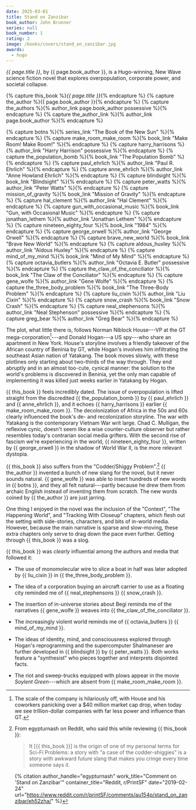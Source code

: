 ```yaml
---
date: 2025-03-01
title: Stand on Zanzibar
book_author: John Brunner
series: null
book_number: 1
rating: 2
image: /books/covers/stand_on_zanzibar.jpg
awards:
  - hugo
---
```


<cite class="book-title">{{ page.title }}</cite>, by <span
class="author-name">{{ page.book_author }}</span>, is a Hugo-winning, New Wave
science fiction novel that explores overpopulation, corporate power, and
societal collapse.

{% capture this_book %}<cite class="book-title">{{ page.title }}</cite>{% endcapture %}
{% capture the_author %}<span class="author-name">{{ page.book_author }}</span>{% endcapture %}
{% capture the_authors %}{% author_link page.book_author possessive %}{% endcapture %}
{% capture the_author_link %}{% author_link page.book_author %}{% endcapture %}

{% capture botns %}{% series_link "The Book of the New Sun" %}{% endcapture %}
{% capture make_room_make_room %}{% book_link "Make Room! Make Room!" %}{% endcapture %}
{% capture harry_harrisons %}{% author_link "Harry Harrison" possessive %}{% endcapture %}
{% capture the_population_bomb %}{% book_link "The Population Bomb" %}{% endcapture %}
{% capture paul_ehrlich %}{% author_link "Paul R. Ehrlich" %}{% endcapture %}
{% capture anne_ehrlich %}{% author_link "Anne Howland Ehrlich" %}{% endcapture %}
{% capture blindsight %}{% book_link "Blindsight" %}{% endcapture %}
{% capture peter_watts %}{% author_link "Peter Watts" %}{% endcapture %}
{% capture mission_of_gravity %}{% book_link "Mission of Gravity" %}{% endcapture %}
{% capture hal_clement %}{% author_link "Hal Clement" %}{% endcapture %}
{% capture gun_with_occasional_music %}{% book_link "Gun, with Occasional Music" %}{% endcapture %}
{% capture jonathan_lethem %}{% author_link "Jonathan Lethem" %}{% endcapture %}
{% capture nineteen_eighty_four %}{% book_link "1984" %}{% endcapture %}
{% capture george_orwell %}{% author_link "George Orwell" %}{% endcapture %}
{% capture brave_new_world %}{% book_link "Brave New World" %}{% endcapture %}
{% capture aldous_huxley %}{% author_link "Aldous Huxley" %}{% endcapture %}
{% capture mind_of_my_mind %}{% book_link "Mind of My Mind" %}{% endcapture %}
{% capture octavia_butlers %}{% author_link "Octavia E. Butler" possessive %}{% endcapture %}
{% capture the_claw_of_the_conciliator %}{% book_link "The Claw of the Conciliator" %}{% endcapture %}
{% capture gene_wolfe %}{% author_link "Gene Wolfe" %}{% endcapture %}
{% capture the_three_body_problem %}{% book_link "The Three-Body Problem" %}{% endcapture %}
{% capture liu_cixin %}{% author_link "Liu Cixin" %}{% endcapture %}
{% capture snow_crash %}{% book_link "Snow Crash" %}{% endcapture %}
{% capture neal_stephensons %}{% author_link "Neal Stephenson" possessive %}{% endcapture %}
{% capture greg_bear %}{% author_link "Greg Bear" %}{% endcapture %}

The plot, what little there is, follows Norman Niblock House---VP at the GT
mega-corporation[^scale]---and Donald Hogan---a US spy---who share an
apartment in New York. House's storyline involves a friendly takeover of the
African country of Beninia by GT, while Hogan's involves him infiltrating the
southeast Asian nation of Yatakang. The book moves slowly, with these
plotlines only starting about two-thirds of the way through. They end abruptly
and in an almost too-cute, cynical manner: the solution to the world's
problems is discovered in Beninia, yet the only man capable of implementing it
was killed just weeks earlier in Yatakang by Hogan.

{{ this_book }} feels incredibly dated. The issue of overpopulation is lifted
straight from the discredited {{ the_population_bomb }} by {{ paul_ehrlich }}
and {{ anne_ehrlich }}, and it echoes {{ harry_harrisons }} earlier {{
make_room_make_room }}. The decolonization of Africa in the 50s and 60s
clearly influenced the book's de- and recolonization storyline. The war with
Yatakang is the contemporary Vietnam War writ large. Chad C. Mulligan, the
reflexive cynic, doesn't seem like a wise counter-culture observer but rather
resembles today's contrarian social media grifters. With the second rise of
fascism we're experiencing in the world, {{ nineteen_eighty_four }}, written
by {{ george_orwell }} in the shadow of World War II, is the more relevant
dystopia.

[^scale]:
    The scale of the company is hilariously off, with House and his coworkers
    panicking over a $40 million market cap drop, when today we see
    trillion-dollar companies with far less power and influence than GT.

{{ this_book }} also suffers from the "Codder/Shiggy Problem".[^codder] {{
the_author }} invented a bunch of new slang for the novel, but it never sounds
natural. {{ gene_wolfe }} was able to insert hundreds of new words in {{ botns
}}, and they all felt natural---partly because he drew them from archaic
English instead of inventing them from scratch. The new words coined by {{
the_author }} are just jarring.

One thing I enjoyed in the novel was the inclusion of the "Context", "The
Happening World", and "Tracking With Closeup" chapters, which flesh out the
setting with side-stories, characters, and bits of in-world media. However,
because the main narrative is sparse and slow-moving, these extra chapters
only serve to drag down the pace even further. Getting through {{ this_book }}
was a slog.

{{ this_book }} was _clearly_ influential among the authors and media that
followed it:

- The use of monomolecular wire to slice a boat in half was later adopted by
  {{ liu_cixin }} in {{ the_three_body_problem }}.

- The idea of a corporation buying an aircraft carrier to use as a floating
  city reminded me of {{ neal_stephensons }} {{ snow_crash }}.

- The insertion of in-universe stories about Begi reminds me of the narratives
  {{ gene_wolfe }} weaves into {{ the_claw_of_the_conciliator }}.

- The increasingly violent world reminds me of {{ octavia_butlers }} {{
  mind_of_my_mind }}.

- The ideas of identity, mind, and consciousness explored through Hogan's
  reprogramming and the supercomputer Shalmaneser are further developed in {{
  blindsight }} by {{ peter_watts }}. Both works feature a "synthesist" who
  pieces together and interprets disjointed facts.

- The riot and sweep-trucks equipped with plows appear in the movie <cite
  class="movie-title">Soylent Green</cite>---which are absent from {{
  make_room_make_room }}.

[^codder]:
    From egypturnash on Reddit, who said this while reviewing {{ this_book }}:

    > It [{{ this_book }}] is the origin of one of my personal terms for
    > Sci-Fi Problems: a story with "a case of the codder-shiggies" is a story
    > with awkward future slang that makes you cringe every time someone says
    > it.

    {% citation
      author_handle="egypturnash"
      work_title="Comment on 'Stand on Zanzibar'"
      container_title="Reddit, r/PrintSF"
      date="2019-02-24"
      url="https://www.reddit.com/r/printSF/comments/au154p/stand_on_zanzibar/eh52zha/"
    %}
